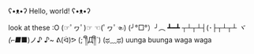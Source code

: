 ʕ•ᴥ•ʔ Hello, world! ʕ•ᴥ•ʔ

look at these :O
(☞ﾟヮﾟ)☞ ☜(ﾟヮﾟ☜)
(╯°□°）╯︵ ┻━┻
┬┴┬┴┤(･_├┬┴┬┴
ヾ(⌐■_■)ノ♪
♪~ ᕕ(ᐛ)ᕗ
(;´༎ຶД༎ຶ`)
(ಥ﹏ಥ)
uunga buunga
waga waga